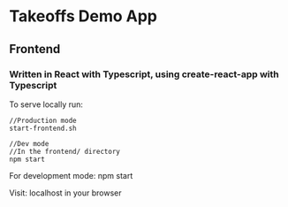 # Takeoffs Demo App

## Frontend

### Written in React with Typescript, using create-react-app with Typescript

To serve locally run:

```
//Production mode
start-frontend.sh

//Dev mode
//In the frontend/ directory
npm start
```

For development mode: npm start

Visit: localhost in your browser
